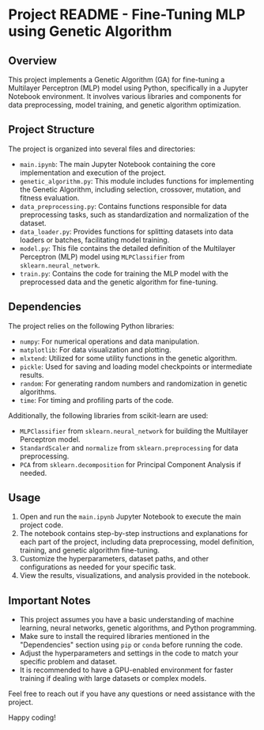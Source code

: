 # Project README - Fine-Tuning MLP using Genetic Algorithm

## Overview

This project implements a Genetic Algorithm (GA) for fine-tuning a Multilayer Perceptron (MLP) model using Python, specifically in a Jupyter Notebook environment. It involves various libraries and components for data preprocessing, model training, and genetic algorithm optimization.

## Project Structure

The project is organized into several files and directories:

- `main.ipynb`: The main Jupyter Notebook containing the core implementation and execution of the project.
- `genetic_algorithm.py`: This module includes functions for implementing the Genetic Algorithm, including selection, crossover, mutation, and fitness evaluation.
- `data_preprocessing.py`: Contains functions responsible for data preprocessing tasks, such as standardization and normalization of the dataset.
- `data_loader.py`: Provides functions for splitting datasets into data loaders or batches, facilitating model training.
- `model.py`: This file contains the detailed definition of the Multilayer Perceptron (MLP) model using `MLPClassifier` from `sklearn.neural_network`.
- `train.py`: Contains the code for training the MLP model with the preprocessed data and the genetic algorithm for fine-tuning.

## Dependencies

The project relies on the following Python libraries:

- `numpy`: For numerical operations and data manipulation.
- `matplotlib`: For data visualization and plotting.
- `mlxtend`: Utilized for some utility functions in the genetic algorithm.
- `pickle`: Used for saving and loading model checkpoints or intermediate results.
- `random`: For generating random numbers and randomization in genetic algorithms.
- `time`: For timing and profiling parts of the code.

Additionally, the following libraries from scikit-learn are used:

- `MLPClassifier` from `sklearn.neural_network` for building the Multilayer Perceptron model.
- `StandardScaler` and `normalize` from `sklearn.preprocessing` for data preprocessing.
- `PCA` from `sklearn.decomposition` for Principal Component Analysis if needed.

## Usage

1. Open and run the `main.ipynb` Jupyter Notebook to execute the main project code.
2. The notebook contains step-by-step instructions and explanations for each part of the project, including data preprocessing, model definition, training, and genetic algorithm fine-tuning.
3. Customize the hyperparameters, dataset paths, and other configurations as needed for your specific task.
4. View the results, visualizations, and analysis provided in the notebook.

## Important Notes

- This project assumes you have a basic understanding of machine learning, neural networks, genetic algorithms, and Python programming.
- Make sure to install the required libraries mentioned in the "Dependencies" section using `pip` or `conda` before running the code.
- Adjust the hyperparameters and settings in the code to match your specific problem and dataset.
- It is recommended to have a GPU-enabled environment for faster training if dealing with large datasets or complex models.

Feel free to reach out if you have any questions or need assistance with the project.

Happy coding!
